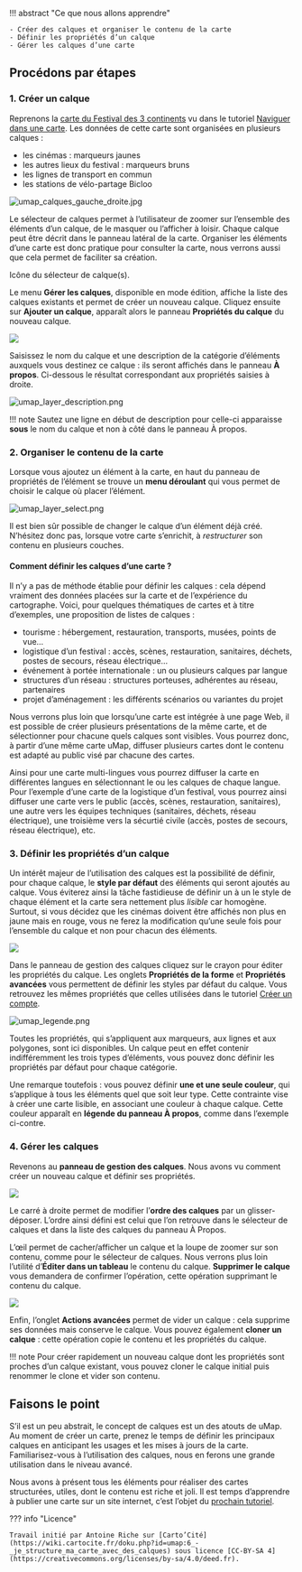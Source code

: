 !!! abstract "Ce que nous allons apprendre"

    - Créer des calques et organiser le contenu de la carte
    - Définir les propriétés d’un calque
    - Gérer les calques d’une carte

## Procédons par étapes

### 1. Créer un calque

Reprenons la [carte du Festival des 3 continents](http://u.osmfr.org/m/26381/)
vu dans le tutoriel [Naviguer dans une carte](1-browsing-a-map.md). Les
données de cette carte sont organisées en plusieurs calques :

-   les cinémas : marqueurs jaunes
-   les autres lieux du festival : marqueurs bruns
-   les lignes de transport en commun
-   les stations de vélo-partage Bicloo

![umap_calques_gauche_droite.jpg](../../static/tutoriels/6-je-structure-ma-carte-avec-des-calques/umap_calques_gauche_droite.jpg)

Le sélecteur de calques permet à l’utilisateur de zoomer sur l’ensemble
des éléments d’un calque, de le masquer ou l’afficher à loisir. Chaque
calque peut être décrit dans le panneau latéral de la carte. Organiser
les éléments d’une carte est donc pratique pour consulter la carte, nous
verrons aussi que cela permet de faciliter sa création.

<shot-scraper
    data-output="static/tutoriels/control-browse.png"
    data-url="https://umap.openstreetmap.fr/en/map/new/"
    data-alt="Icône du sélecteur de calque(s)."
    data-selector=".umap-control-browse"
    data-width="48"
    data-height="48"
    data-padding="5"
    >Icône du sélecteur de calque(s).</shot-scraper>

Le menu **Gérer les calques**, disponible en mode édition, affiche la liste des calques
existants et permet de créer un nouveau calque. Cliquez ensuite sur
**Ajouter un calque**, apparaît alors le panneau **Propriétés du calque**
du nouveau calque.

![](../../static/tutoriels/6-je-structure-ma-carte-avec-des-calques/umap_layer_props_top.png)

Saisissez le nom du calque et une description de la catégorie d’éléments
auxquels vous destinez ce calque : ils seront affichés dans le panneau
**À propos**. Ci-dessous le résultat correspondant aux propriétés
saisies à droite.

![umap_layer_description.png](../../static/tutoriels/6-je-structure-ma-carte-avec-des-calques/umap_layer_description.png)

!!! note
    Sautez une ligne en début de description
    pour celle-ci apparaisse **sous** le nom du calque et non à côté dans le
    panneau À propos.

### 2. Organiser le contenu de la carte


Lorsque vous
ajoutez un élément à la carte, en haut du panneau de propriétés de
l’élément se trouve un **menu déroulant** qui vous permet de choisir le
calque où placer l’élément.

![umap_layer_select.png](../../static/tutoriels/6-je-structure-ma-carte-avec-des-calques/umap_layer_select.png)

Il est bien sûr possible de changer le calque d’un élément déjà créé.
N’hésitez donc pas, lorsque votre carte s’enrichit, à *restructurer* son
contenu en plusieurs couches.

#### Comment définir les calques d’une carte ?

Il n’y a pas de méthode établie pour définir les calques : cela dépend
vraiment des données placées sur la carte et de l’expérience du
cartographe. Voici, pour quelques thématiques de cartes et à titre
d’exemples, une proposition de listes de calques :

-   tourisme : hébergement, restauration, transports, musées, points de
    vue…
-   logistique d’un festival : accès, scènes, restauration, sanitaires,
    déchets, postes de secours, réseau électrique…
-   événement à portée internationale : un ou plusieurs calques par
    langue
-   structures d’un réseau : structures porteuses, adhérentes au réseau,
    partenaires
-   projet d’aménagement : les différents scénarios ou variantes du
    projet

Nous verrons plus loin que lorsqu’une carte est intégrée à une page Web,
il est possible de créer plusieurs présentations de la même carte, et de
sélectionner pour chacune quels calques sont visibles. Vous pourrez
donc, à partir d’une même carte uMap, diffuser plusieurs cartes dont le
contenu est adapté au public visé par chacune des cartes.

Ainsi pour une carte multi-lingues vous pourrez diffuser la carte en
différentes langues en sélectionnant le ou les calques de chaque langue.
Pour l’exemple d’une carte de la logistique d’un festival, vous pourrez
ainsi diffuser une carte vers le public (accès, scènes, restauration,
sanitaires), une autre vers les équipes techniques (sanitaires, déchets,
réseau électrique), une troisième vers la sécurtié civile (accès, postes
de secours, réseau électrique), etc.

### 3. Définir les propriétés d’un calque

Un intérêt majeur de l’utilisation des calques est la possibilité de
définir, pour chaque calque, le **style par défaut** des éléments qui
seront ajoutés au calque. Vous éviterez ainsi la tâche fastidieuse de
définir un à un le style de chaque élément et la carte sera nettement
plus *lisible* car homogène. Surtout, si vous décidez que les cinémas
doivent être affichés non plus en jaune mais en rouge, vous ne ferez la
modification qu’une seule fois pour l’ensemble du calque et non pour
chacun des éléments.

![](../../static/tutoriels/6-je-structure-ma-carte-avec-des-calques/umap_layer_edit.png)

Dans le
panneau de gestion des calques cliquez sur le crayon pour éditer les
propriétés du calque. Les onglets **Propriétés de la forme** et
**Propriétés avancées** vous permettent de définir les styles par défaut
du calque. Vous retrouvez les mêmes propriétés que celles utilisées dans
le tutoriel [Créer un compte](3-create-account.md).

![umap_legende.png](../../static/tutoriels/6-je-structure-ma-carte-avec-des-calques/umap_legende.png)

Toutes les propriétés, qui
s’appliquent aux marqueurs, aux lignes et aux polygones, sont ici
disponibles. Un calque peut en effet contenir indifféremment les trois
types d’éléments, vous pouvez donc définir les propriétés par défaut
pour chaque catégorie.

Une remarque toutefois : vous pouvez définir **une et une seule
couleur**, qui s’applique à tous les éléments quel que soit leur type.
Cette contrainte vise à créer une carte lisible, en associant une
couleur à chaque calque. Cette couleur apparaît en **légende du panneau
À propos**, comme dans l’exemple ci-contre.

### 4. Gérer les calques


Revenons au **panneau de gestion des calques**. Nous avons vu comment
créer un nouveau calque et définir ses propriétés.

![](../../static/tutoriels/6-je-structure-ma-carte-avec-des-calques/umap_gestion_calques.png)

Le carré à droite permet de modifier l’**ordre des calques** par un
glisser-déposer. L’ordre ainsi défini est celui que l’on retrouve dans
le sélecteur de calques et dans la liste des calques du panneau À
Propos.

L’œil permet de cacher/afficher un calque et la loupe de zoomer sur son
contenu, comme pour le sélecteur de calques. Nous verrons plus loin
l’utilité d’**Éditer dans un tableau** le contenu du calque. **Supprimer
le calque** vous demandera de confirmer l’opération, cette opération
supprimant le contenu du calque.

![](../../static/tutoriels/6-je-structure-ma-carte-avec-des-calques/umap_layer_advanced.png)

Enfin, l’onglet **Actions avancées** permet de vider un calque : cela
supprime ses données mais conserve le calque. Vous pouvez également
**cloner un calque** : cette opération copie le contenu et les
propriétés du calque.


!!! note
    Pour créer rapidement un nouveau calque dont
    les propriétés sont proches d’un calque existant, vous pouvez cloner le
    calque initial puis renommer le clone et vider son contenu.

## Faisons le point

S’il est un peu abstrait, le concept de calques est un des atouts de
uMap. Au moment de créer un carte, prenez le temps de définir les
principaux calques en anticipant les usages et les mises à jours de la
carte. Familiarisez-vous à l’utilisation des calques, nous en ferons une
grande utilisation dans le niveau avancé.

Nous avons à présent tous les éléments pour réaliser des cartes
structurées, utiles, dont le contenu est riche et joli. Il est temps
d’apprendre à publier une carte sur un site internet, c’est l’objet du
[prochain tutoriel](7-publishing-and-permissions.md).


??? info "Licence"

    Travail initié par Antoine Riche sur [Carto’Cité](https://wiki.cartocite.fr/doku.php?id=umap:6_-_je_structure_ma_carte_avec_des_calques) sous licence [CC-BY-SA 4](https://creativecommons.org/licenses/by-sa/4.0/deed.fr).
